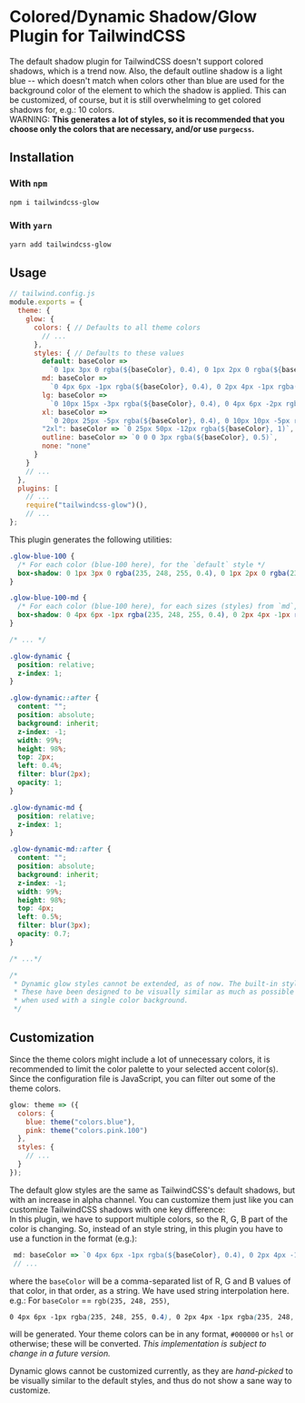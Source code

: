 # Colored/Dynamic Shadow/Glow Plugin for TailwindCSS

The default shadow plugin for TailwindCSS doesn't support colored shadows, which is a trend now. Also, the default
outline shadow is a light blue -- which doesn't match when colors other than blue are used for the background color
of the element to which the shadow is applied. This can be customized, of course, but it is still overwhelming to get colored shadows for, e.g.: 10 colors.  
WARNING: **This generates a lot of styles, so it is recommended that you choose only the colors that are necessary,
and/or use `purgecss`.**

## Installation

### With `npm`

```bash
npm i tailwindcss-glow
```

### With `yarn`

```bash
yarn add tailwindcss-glow
```

## Usage

```js
// tailwind.config.js
module.exports = {
  theme: {
    glow: {
      colors: { // Defaults to all theme colors
        // ...
      },
      styles: { // Defaults to these values
        default: baseColor =>
          `0 1px 3px 0 rgba(${baseColor}, 0.4), 0 1px 2px 0 rgba(${baseColor}, 0.24)`,
        md: baseColor =>
          `0 4px 6px -1px rgba(${baseColor}, 0.4), 0 2px 4px -1px rgba(${baseColor}, 0.24)`,
        lg: baseColor =>
          `0 10px 15px -3px rgba(${baseColor}, 0.4), 0 4px 6px -2px rgba(${baseColor}, 0.20)`,
        xl: baseColor =>
          `0 20px 25px -5px rgba(${baseColor}, 0.4), 0 10px 10px -5px rgba(${baseColor}, 0.16)`,
        "2xl": baseColor => `0 25px 50px -12px rgba(${baseColor}, 1)`,
        outline: baseColor => `0 0 0 3px rgba(${baseColor}, 0.5)`,
        none: "none"
      }
    }
    // ...
  },
  plugins: [
    // ...
    require("tailwindcss-glow")(),
    // ...
};
```

This plugin generates the following utilities:

```css
.glow-blue-100 {
  /* For each color (blue-100 here), for the `default` style */
  box-shadow: 0 1px 3px 0 rgba(235, 248, 255, 0.4), 0 1px 2px 0 rgba(235, 248, 255, 0.24);
}

.glow-blue-100-md {
  /* For each color (blue-100 here), for each sizes (styles) from `md`, `lg`, `xl` and `2xl`. */
  box-shadow: 0 4px 6px -1px rgba(235, 248, 255, 0.4), 0 2px 4px -1px rgba(235, 248, 255, 0.24);
}

/* ... */

.glow-dynamic {
  position: relative;
  z-index: 1;
}

.glow-dynamic::after {
  content: "";
  position: absolute;
  background: inherit;
  z-index: -1;
  width: 99%;
  height: 98%;
  top: 2px;
  left: 0.4%;
  filter: blur(2px);
  opacity: 1;
}

.glow-dynamic-md {
  position: relative;
  z-index: 1;
}

.glow-dynamic-md::after {
  content: "";
  position: absolute;
  background: inherit;
  z-index: -1;
  width: 99%;
  height: 98%;
  top: 4px;
  left: 0.5%;
  filter: blur(3px);
  opacity: 0.7;
}

/* ...*/

/* 
 * Dynamic glow styles cannot be extended, as of now. The built-in styles are, `default`, `md`, `lg`, `xl` and `2xl`. 
 * These have been designed to be visually similar as much as possible to their box-shadow counterparts, 
 * when used with a single color background.
 */
```

## Customization

Since the theme colors might include a lot of unnecessary colors, it is recommended to limit the color palette to
your selected accent color(s).
Since the configuration file is JavaScript, you can filter out some of the theme colors.

```js
glow: theme => ({
  colors: {
    blue: theme("colors.blue"),
    pink: theme("colors.pink.100")
  },
  styles: {
    // ...
  }
});
```

The default glow styles are the same as TailwindCSS's default shadows, but with an increase in alpha channel.
You can customize them just like you can customize TailwindCSS shadows with one key difference:  
In this plugin, we have to support multiple colors, so the R, G, B part of the color is changing.
So, instead of an style string, in this plugin you have to use a function in the format (e.g.):

```js
 md: baseColor => `0 4px 6px -1px rgba(${baseColor}, 0.4), 0 2px 4px -1px rgba(${baseColor}, 0.24)`,
 // ...
```

where the `baseColor` will be a comma-separated list of R, G and B values of that color, in that order, as a string. We have used string interpolation here.  
e.g.: For `baseColor` == `rgb(235, 248, 255)`,

```css
0 4px 6px -1px rgba(235, 248, 255, 0.4), 0 2px 4px -1px rgba(235, 248, 255, 0.24);
```

will be generated. Your theme colors can be in any format, `#000000` or `hsl` or otherwise; these will be converted. _This implementation is subject to change in a future version._

Dynamic glows cannot be customized currently, as they are _hand-picked_ to be visually similar to the default styles, and thus do not show a sane way to customize.
